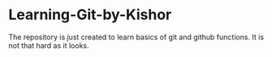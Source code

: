 # Learning-Git-by-Kishor
The repository is just created to learn basics of git and github functions. 
It is not that hard as it looks. 
